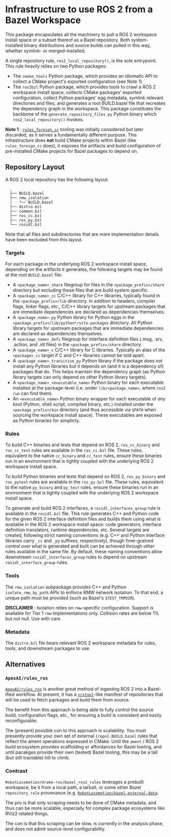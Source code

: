 # Infrastructure to use ROS 2 from a Bazel Workspace

This package encapsulates all the machinery to pull a ROS 2 workspace install
space or a subset thereof as a Bazel repository. Both system-installed binary
distributions and source builds can pulled in this way, whether symlink- or
merged-installed.

A single repository rule, `ros2_local_repository()`, is the sole entrypoint.
This rule heavily relies on two Python packages:

- The `cmake_tools` Python package, which provides an idiomatic API to collect
  a CMake project's exported configuration (see Note 1).
- The `ros2bzl` Python package, which provides tools to crawl a ROS 2 workspace
  install space, collects CMake packages' exported configuration, collect Python
  packages' egg metadata, symlink relevant directories and files, and generates
  a root BUILD.bazel file that recreates the dependency graph in the workspace.
  This package constitutes the backbone of the `generate_repository_files.py`
  Python binary which `ros2_local_repository()` invokes.

**Note 1**
: [`rules_foreign_cc`](https://github.com/bazelbuild/rules_foreign_cc) tooling
  was initially considered but later discarded, as it serves a fundamentally
  different purpose. This infrastructure does **not** build CMake projects
  within Bazel (like `rules_foreign_cc` does), it exposes the artifacts and
  build configuration of pre-installed CMake projects for Bazel packages to
  depend on.

## Repository Layout

A ROS 2 local repository has the following layout:

```
  .
  ├── BUILD.bazel
  ├── rmw_isolation
  │   └── BUILD.bazel
  ├── distro.bzl
  ├── common.bzl
  ├── ros_cc.bzl
  ├── ros_py.bzl
  └── rosidl.bzl
```

Note that all files and subdirectories that are mere implementation details
have been excluded from this layout.

### Targets

For each package in the underlying ROS 2 workspace install space, depending on
the artifacts it generates, the following targets may be found at the root
`BUILD.bazel` file:

- A `<package_name>_share` filegroup for files in the `<package_prefix>/share`
  directory but excluding those files that are build system specific.
- A `<package_name>_cc` C/C++ library for C++ libraries, typically found in
  the `<package_prefix>/lib` directory. In addition to headers, compiler flags,
  linker flags, etc., C/C++ library targets for upstream packages that are
  immediate dependencies are declared as dependencies themselves.
- A `<package_name>_py` Python library for Python eggs in the
  `<package_prefix>/lib/python*/site-packages` directory. All Python library
  targets for upstream packages that are immediate dependencies are declared
  as dependencies themselves.
- A `<package_name>_defs` filegroup for interface definition files (.msg, .srv,
  .action, and .idl files) in the `<package_prefix>/share` directory.
- A `<package_name>_c` C/C++ library for C libraries. Typically an alias of the
  `<package>_cc` target if C and C++ libraries cannot be told apart.
- A `<package_name>_transitive_py` Python library if the package does not
  install any Python libraries but it depends on (and it is a dependency of)
  packages that do. This helps maintain the dependency graph (as Python library
  targets can only depend on other Python library targets).
- A `<package_name>_<executable_name>` Python binary for each executable
  installed at the package-level (i.e. under `lib/<package_name>`, where
  `ros2 run` can find them).
- An `<executable_name>` Python binary wrapper for each executable of *any*
  kind (Python, shell script, compiled binary, etc.) installed under the
  `<package_prefix>/bin` directory (and thus accessible via `$PATH` when
  sourcing the workspace install space). These executables are exposed as
  Python binaries for simplicty.

### Rules

To build C++ binaries and tests that depend on ROS 2, `ros_cc_binary` and
`ros_cc_test` rules are available in the `ros_cc.bzl` file. These rules,
equivalent to the native `cc_binary` and `cc_test` rules, ensure these binaries
run in an environment that is tightly coupled with the underlying ROS 2
workspace install space.

To build Python binaries and tests that depend on ROS 2, `ros_py_binary` and
`ros_pytest` rules are available in the `ros_py.bzl` file. These rules,
equivalent to the native `py_binary` and `py_test` rules, ensure these binaries
run in an environment that is tightly coupled with the underlying ROS 2
workspace install space.

To generate and build ROS 2 interfaces, a `rosidl_interfaces_group` rule is
available in the `rosidl.bzl` file. This rule generates C++ and Python code
for the given ROS 2 interface definition files and builds them using what is
available in the ROS 2 workspace install space: code generators, interface
definition translators, runtime dependencies, etc. Several targets are created,
following strict naming conventions (e.g. C++ and Python interface libraries
carry `_cc` and `_py` suffixes, respectively), though finer-grained control over
what is generated and built can be achieved through other rules available in
the same file. By default, these naming conventions allow downstream
`rosidl_interfaces_group` rules to depend on upstream `rosidl_interface_group`
rules.

### Tools

The `rmw_isolation` subpackage provides C++ and Python `isolate_rmw_by_path`
APIs to enforce RMW network isolation. To that end, a unique path must be
provided (such as Bazel's `$TEST_TMPDIR`).

**DISCLAIMER**
: Isolation relies on `rmw`-specific configuration. Support is available for
  Tier 1 `rmw` implementations only. Collision rates are below 1% but not null.
  Use with care.

### Metadata

The `distro.bzl` file bears relevant ROS 2 workspace metadata for rules, tools,
and downstream packages to use.

## Alternatives

### `ApexAI/rules_ros`

[`ApexAI/rules_ros`](https://github.com/ApexAI/rules_ros) is another great
method of ingesting ROS 2 into a Bazel-ified workflow. At present, it has a
[`vcstool`](https://github.com/dirk-thomas/vcstool)-like manifest of
repositories that will be used to fetch packages and build them from source.

The benefit from this approach is being able to fully control the source build,
configuration flags, etc., for ensuring a build is consistent and easily
reconfigurable.

The (present) possible con to this approach is scalability. You must presently
provide your own set of external `{repo}.BUILD.bazel` rules that reflect the
ament operations expressed in CMake. Until the `ament` / ROS 2 build ecosystem
provides scaffolding or affordances for Bazel tooling, and until pacakges
provide their own (tested) Bazel tooling, this may be a tall (but still
tractable) hill to climb.

### Contrast

`RobotLocomotion/drake-ros/bazel_ros2_rules` leverages a prebuilt workspace, be
it from a local path, a tarball, or some other Bazel `repository_rule`
provenance (e.g.
[`RobotLocomotion/bazel-external-data`](https://github.com/RobotLocomotion/bazel-external-data).

The pro is that only scraping needs to be
done of CMake metadata, and thus can be more scalable, especially for complex
package ecosystems like RViz2 related things.

The con is that this scraping can be slow, is currently in the analysis phase,
and does not admit source-level configurability.
